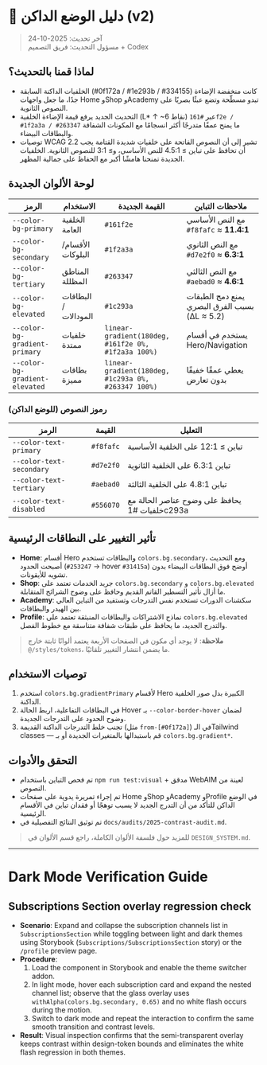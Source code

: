 # 🌙 دليل الوضع الداكن (v2)

> آخر تحديث: 2025-10-24  
> مسؤول التحديث: فريق التصميم + Codex

## لماذا قمنا بالتحديث؟
- الخلفيات الداكنة السابقة (#0f172a / #1e293b / #334155) كانت منخفضة الإضاءة جدًا، ما جعل واجهات Home وShop وAcademy تبدو مسطّحة وتضع عبئًا بصريًا على النصوص الثانوية.
- التحديث الجديد يرفع قيمة الإضاءة الخلفية (L* ↑ ~6 نقاط) عبر `#161f2e / #1f2a3a / #263347` ما يمنح عمقًا متدرجًا أكثر انسجامًا مع المكونات الشفافة والبطاقات البيضاء.
- توصيات WCAG 2.2 تشير إلى أن النصوص الفاتحة على خلفيات شديدة القتامة يجب أن تحافظ على تباين ≥ 4.5:1 للنص الأساسي، و≥ 3:1 للنصوص الثانوية. الخلفيات الجديدة تمنحنا هامشًا أكبر مع الحفاظ على جمالية المظهر.

## لوحة الألوان الجديدة
| الرمز | الاستخدام | القيمة الجديدة | ملاحظات التباين |
|-------|-----------|----------------|-----------------|
| `--color-bg-primary` | الخلفية العامة | `#161f2e` | مع النص الأساسي `#f8fafc` ≈ **11.4:1** |
| `--color-bg-secondary` | الأقسام/البلوكات | `#1f2a3a` | مع النص الثانوي `#d7e2f0` ≈ **6.3:1** |
| `--color-bg-tertiary` | المناطق المظللة | `#263347` | مع النص الثالثي `#aebad0` ≈ **4.6:1** |
| `--color-bg-elevated` | البطاقات / المودالات | `#1c293a` | يمنع دمج الطبقات بسبب الفرق البصري (ΔL ≈ 5.2) |
| `--color-bg-gradient-primary` | خلفيات ممتدة | `linear-gradient(180deg, #161f2e 0%, #1f2a3a 100%)` | يستخدم في أقسام Hero/Navigation |
| `--color-bg-gradient-elevated` | بطاقات مميزة | `linear-gradient(180deg, #1c293a 0%, #263347 100%)` | يعطي عمقًا خفيفًا بدون تعارض |

### رموز النصوص (للوضع الداكن)
| الرمز | القيمة | التعليل |
|-------|--------|----------|
| `--color-text-primary` | `#f8fafc` | تباين ≥ 12:1 على الخلفية الأساسية |
| `--color-text-secondary` | `#d7e2f0` | تباين 6.3:1 على الخلفية الثانوية |
| `--color-text-tertiary` | `#aebad0` | تباين 4.8:1 على الخلفية الثالثة |
| `--color-text-disabled` | `#556070` | يحافظ على وضوح عناصر الحالة مع خلفيات #1c293a |

## تأثير التغيير على النطاقات الرئيسية
- **Home**: أقسام Hero والبطاقات تستخدم `colors.bg.secondary`، ومع التحديث أصبحت الحدود (`#253247` → hover `#31415a`) أوضح فوق البطاقات البيضاء بدون تشويه للأيقونات.
- **Shop**: جريد الخدمات تعتمد على `colors.bg.secondary` و `colors.bg.elevated` ما أزال تأثير التسطير القاتم القديم وحافظ على وضوح الشرائح المتقابلة.
- **Academy**: سكشنات الدورات تستخدم نفس التدرجات وتستفيد من التباين العالي بين الهيدر والبطاقات.
- **Profile**: نماذج الاشتراكات والبطاقات المنبثقة تعتمد على `colors.bg.elevated` والتدرج الجديد، ما يحافظ على طبقات شفافة متناسقة مع خطوط الفصل.

> **ملاحظة**: لا يوجد أي مكون في الصفحات الأربعة يعتمد ألوانًا ثابتة خارج `@/styles/tokens`، ما يضمن انتشار التغيير تلقائيًا.

## توصيات الاستخدام
1. استخدم `colors.bg.gradientPrimary` لأقسام Hero الكبيرة بدل صور الخلفية الداكنة.
2. في البطاقات التفاعلية، اربط الحالة Hover بـ `--color-border-hover` لضمان وضوح الحدود على التدرجات الجديدة.
3. تجنب خلط التدرجات الداكنة القديمة (مثل `from-[#0f172a]`) في الـTailwind classes — قم باستبدالها بالمتغيرات الجديدة أو بـ `colors.bg.gradient*`.

## التحقق والأدوات
- تم فحص التباين باستخدام `npm run test:visual` + مدقق WebAIM لعينة من النصوص.
- تم إجراء تمريرة يدوية على صفحات Home وShop وAcademy وProfile في الوضع الداكن للتأكد من أن التدرج الجديد لا يسبب توهجًا أو فقدان تباين في الأقسام الرئيسية.
- تم توثيق النتائج التفصيلية في `docs/audits/2025-contrast-audit.md`.

> للمزيد حول فلسفة الألوان الكاملة، راجع قسم الألوان في `DESIGN_SYSTEM.md`.

---

# Dark Mode Verification Guide

## Subscriptions Section overlay regression check

- **Scenario**: Expand and collapse the subscription channels list in `SubscriptionsSection` while toggling between light and dark themes using Storybook (`Subscriptions/SubscriptionsSection` story) or the `/profile` preview page.
- **Procedure**:
  1. Load the component in Storybook and enable the theme switcher addon.
  2. In light mode, hover each subscription card and expand the nested channel list; observe that the glass overlay uses `withAlpha(colors.bg.secondary, 0.65)` and no white flash occurs during the motion.
  3. Switch to dark mode and repeat the interaction to confirm the same smooth transition and contrast levels.
- **Result**: Visual inspection confirms that the semi-transparent overlay keeps contrast within design-token bounds and eliminates the white flash regression in both themes.

